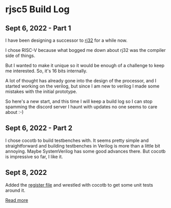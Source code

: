 # rjsc5 Build Log

## Sept 6, 2022 - Part 1

I have been designing a successor to [rj32](https://github.com/rj45/rj32) for a while now.

I chose RISC-V because what bogged me down about rj32 was the compiler side of things.

But I wanted to make it unique so it would be enough of a challenge to keep me interested. So, it's 16 bits internally.

A lot of thought has already gone into the design of the processor, and I started working on the verilog, but since I am new to verilog I made some mistakes with the initial prototype.

So here's a new start, and this time I will keep a build log so I can stop spamming the discord server I haunt with updates no one seems to care about :-)

## Sept 6, 2022 - Part 2

I chose cocotb to build testbenches with. It seems pretty simple and straightforward and building testbenches in Verilog is more than a little bit annoying. Maybe SystemVerilog has some good advances there. But cocotb is impressive so far, I like it.

## Sept 8, 2022

Added the [register file](../verilog/cpu/mod/regfile_half.sv) and wrestled with cocotb to get some unit tests around it.

[Read more](./2022-09-08-register-file.md)
